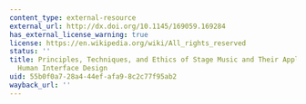 ```yaml
---
content_type: external-resource
external_url: http://dx.doi.org/10.1145/169059.169284
has_external_license_warning: true
license: https://en.wikipedia.org/wiki/All_rights_reserved
status: ''
title: Principles, Techniques, and Ethics of Stage Music and Their Application to
  Human Interface Design
uid: 55b0f0a7-28a4-44ef-afa9-8c2c77f95ab2
wayback_url: ''
---
```

